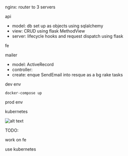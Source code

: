 nginx: router to 3 servers

api

- model: db set up as objects using sqlalchemy
- view: CRUD using flask MethodView
- server: lifecycle hooks and request dispatch using flask

fe 

mailer

- model: ActiveRecord
- controller: 
 - create: enque SendEmail into resque as a bg rake tasks 

dev env 

` docker-compose up `

prod env

kubernetes

![alt text](https://github.com/EasonSun/microservice-docker-kubernetes/overall.png)

TODO: 

work on fe

use kubernetes